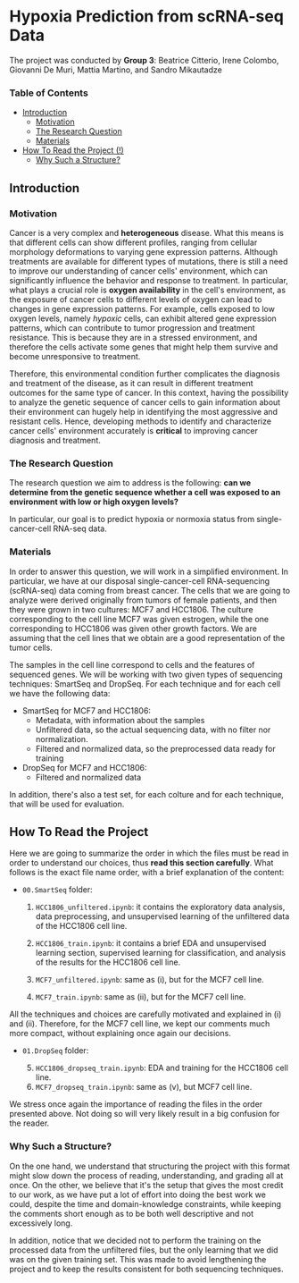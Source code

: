 # Hypoxia Prediction from scRNA-seq Data

The project was conducted by **Group 3**: Beatrice Citterio, Irene Colombo, Giovanni De Muri, Mattia Martino, and Sandro Mikautadze

### Table of Contents
* [Introduction](#introduction)
  * [Motivation](#motivation)
  * [The Research Question](#the-research-question)
  * [Materials](#materials)
* [How To Read the Project (!)](#how-to-read-the-project)
  * [Why Such a Structure?](#why-such-a-structure)

## Introduction

### Motivation
Cancer is a very complex and **heterogeneous** disease. What this means is that different cells can show different profiles, ranging from cellular morphology deformations to varying gene expression patterns. Although treatments are available for different types of mutations, there is still a need to improve our understanding of cancer cells' environment, which can significantly influence the behavior and response to treatment. In particular, what plays a crucial role is **oxygen availability** in the cell's environment, as the exposure of cancer cells to different levels of oxygen can lead to changes in gene expression patterns. For example, cells exposed to low oxygen levels, namely *hypoxic* cells, can exhibit altered gene expression patterns, which can contribute to tumor progression and treatment resistance. This is because they are in a stressed environment, and therefore the cells activate some genes that might help them survive and become unresponsive to treatment.

Therefore, this environmental condition further complicates the diagnosis and treatment of the disease, as it can result in different treatment outcomes for the same type of cancer. In this context, having the possibility to analyze the genetic sequence of cancer cells to gain information about their environment can hugely help in identifying the most aggressive and resistant cells. Hence, developing methods to identify and characterize cancer cells' environment accurately is **critical** to improving cancer diagnosis and treatment.

### The Research Question
The research question we aim to address is the following: **can we determine from the genetic sequence whether a cell was exposed to an environment with low or high oxygen levels?**

In particular, our goal is to predict hypoxia or normoxia status from single-cancer-cell RNA-seq data.

### Materials
In order to answer this question, we will work in a simplified environment. In particular, we have at our disposal single-cancer-cell RNA-sequencing (scRNA-seq) data coming from breast cancer. The cells that we are going to analyze were derived originally from tumors of female patients, and then they were grown in two cultures: MCF7 and HCC1806. The culture corresponding to the cell line MCF7 was given estrogen, while the one corresponding to HCC1806 was given other growth factors. We are assuming that the cell lines that we obtain are a good representation of the tumor cells.

The samples in the cell line correspond to cells and the features of sequenced genes. We will be working with two given types of sequencing techniques: SmartSeq and DropSeq. For each technique and for each cell we have the following data:
- SmartSeq for MCF7 and HCC1806:
  - Metadata, with information about the samples
  - Unfiltered data, so the actual sequencing data, with no filter nor normalization.
  - Filtered and normalized data, so the preprocessed data ready for training
- DropSeq for MCF7 and HCC1806:
  - Filtered and normalized data

In addition, there's also a test set, for each colture and for each technique, that will be used for evaluation.

## How To Read the Project
Here we are going to summarize the order in which the files must be read in order to understand our choices, thus **read this section carefully**. What follows is the exact file name order, with a brief explanation of the content:

- ```00.SmartSeq``` folder:

  1. ```HCC1806_unfiltered.ipynb```: it contains the exploratory data analysis, data preprocessing, and unsupervised learning of the unfiltered data of the HCC1806 cell line.

  2. ```HCC1806_train.ipynb```: it contains a brief EDA and unsupervised learning section, supervised learning for classification, and analysis of the results for the HCC1806 cell line.

  3. ```MCF7_unfiltered.ipynb```: same as (i), but for the MCF7 cell line.

  4. ```MCF7_train.ipynb```: same as (ii), but for the MCF7 cell line.

All the techniques and choices are carefully motivated and explained in (i) and (ii). Therefore, for the MCF7 cell line, we kept our comments much more compact, without explaining once again our decisions.

- ```01.DropSeq``` folder:

  5. ```HCC1806_dropseq_train.ipynb```: EDA and training for the HCC1806 cell line.
  6. ```MCF7_dropseq_train.ipynb```: same as (v), but MCF7 cell line.

We stress once again the importance of reading the files in the order presented above. Not doing so will very likely result in a big confusion for the reader.

### Why Such a Structure?
On the one hand, we understand that structuring the project with this format might slow down the process of reading, understanding, and grading all at once. On the other, we believe that it's the setup that gives the most credit to our work, as we have put a lot of effort into doing the best work we could, despite the time and domain-knowledge constraints, while keeping the comments short enough as to be both well descriptive and not excessively long.

In addition, notice that we decided not to perform the training on the processed data from the unfiltered files, but the only learning that we did was on the given training set. This was made to avoid lengthening the project and to keep the results consistent for both sequencing techniques.
